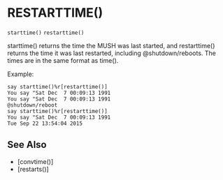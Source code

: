 # RESTARTTIME()
`starttime()`
`restarttime()`

  starttime() returns the time the MUSH was last started, and restarttime() returns the time it was last restarted, including @shutdown/reboots. The times are in the same format as time().

  Example:
```
say starttime()%r[restarttime()]
You say "Sat Dec  7 00:09:13 1991
You say "Sat Dec  7 00:09:13 1991
@shutdown/reboot
say starttime()%r[restarttime()]
You say "Sat Dec  7 00:09:13 1991
Tue Sep 22 13:54:04 2015
```


## See Also
- [convtime()]
- [restarts()]

